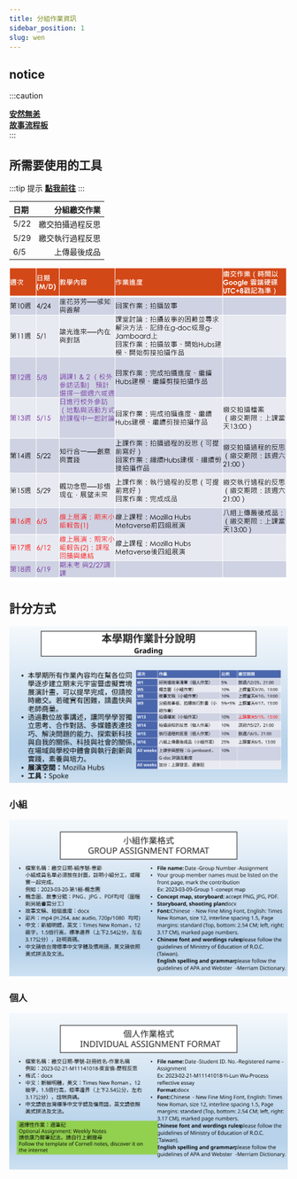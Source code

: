 ```yaml
---
title: 分組作業資訊
sidebar_position: 1
slug: wen
---
```



## notice
:::caution 

[**安然無恙**](./Story/Love_story)  
[**故事流程板**](./Story/storyboard)  
:::

## 所需要使用的工具
:::tip 提示
[**點我前往**](/class/wen/Hubs)
:::



| 日期 | 分組繳交作業 |
| :-----| ----: |
| 5/22 | 繳交拍攝過程反思 |
| 5/29 | 繳交執行過程反思 |
| 6/5 | 上傳最後成品 |



![大綱2](./static/文學與創新課程大綱2.png) 



## 計分方式
![投影片9](./static/投影片9.SVG)
### 小組
![投影片10](./static/投影片10.SVG)
### 個人
![投影片11](./static/投影片11.SVG)

